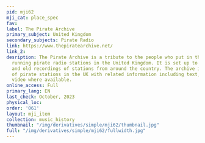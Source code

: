 ```yaml
---
pid: mji62
mji_cat: place_spec
fav: 
label: The Pirate Archive
primary_subject: United Kingdom
secondary_subjects: Pirate Radio
link: https://www.thepiratearchive.net/
link_2: 
desription: The Pirate Archive is a tribute to the people who put in the hard work
  running pirate radio stations in the United Kingdom. It is set up to preserve stories
  and old recordings of stations from around the country. The archive includes catalogues
  of pirate stations in the UK with related information including text, audio, and
  video where available.
online_access: Full
primary_lang: EN
last_check: October, 2023
physical_loc: 
order: '061'
layout: mji_item
collection: music_history
thumbnail: "/img/derivatives/simple/mji62/thumbnail.jpg"
full: "/img/derivatives/simple/mji62/fullwidth.jpg"
---
```

